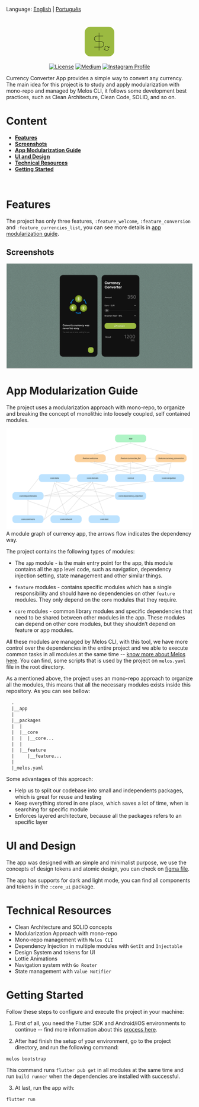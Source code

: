 Language: [English](https://github.com/WillACosta/flutter_currency_micro_app) | [Português](https://github.com/WillACosta/flutter_currency_micro_app/tree/main/docs/translations/pt-BR)

<h1 align="center">
  <img align="center" width ='80px' src="./app/assets/images/logo.png" alt="logo">
</h1>

<p align="center">
  <a href="https://opensource.org/licenses/Apache-2.0"><img alt="License" src="https://img.shields.io/badge/License-Apache%202.0-blue.svg"/></a>
  <a href="https://medium.com/@willAmaral"><img alt="Medium" src="https://skydoves.github.io/badges/Story-Medium.svg"/></a>
  <a href="https://www.instagram.com/wiidev/"><img alt="Instagram Profile" src="https://badges.aleen42.com/src/instagram.svg"/></a>
</p>

Currency Converter App provides a simple way to convert any currency. The main idea for this project is to study and apply modularization with mono-repo and managed by Melos CLI, it follows some development best practices, such as Clean Architecture, Clean Code, SOLID, and so on.

# Content

- **[Features](#features)**
- **[Screenshots](##screenshots)**
- **[App Modularization Guide](#app-modularization-guide)**
- **[UI and Design](#ui-and-design)**
- **[Technical Resources](#technical-resources)**
- **[Getting Started](#getting-started)**
<!-- - **[App Flow Sample](#app-flow-sample)** -->

<br>

# Features

The project has only three features, `:feature_welcome`, `:feature_conversion` and
`:feature_currencies_list`, you can see more details in [app modularization
guide](#app-modularization-guide).

## Screenshots

![Screenshot showing Welcome Screen and Home Screen](docs/images/screenshots.png "Screenshot showing Welcome Screen and Home Screen")

# App Modularization Guide

The project uses a modularization approach with mono-repo, to organize
and breaking the concept of monolithic into loosely coupled, self contained
modules.

![A module graph of currency app](docs/images/app_modules.png "A module graph of currency app")
A module graph of currency app, the arrows flow indicates the dependency way.

The project contains the following types of modules:

- The `app` module - is the main entry point for the app, this module contains
  all the app level code, such as navigation, dependency injection setting, state
  management and other similar things.

- `feature` modules - contains specific modules which has a single responsibility
  and should have no dependencies on other `feature` modules. They only depend on
  the `core` modules that they require.

- `core` modules - common library modules and specific dependencies that need to be
  shared between other modules in the app. These modules can depend on other core modules,
  but they shouldn’t depend on feature or app modules.

All these modules are managed by Melos CLI, with this tool, we have more control
over the dependencies in the entire project and we able to execute common tasks in all modules
at the same time -- [know more about Melos here](https://melos.invertase.dev/).
You can find, some scripts that is used by the project on `melos.yaml` file in the
root directory.

As a mentioned above, the project uses an mono-repo approach to organize all
the modules, this means that all the necessary modules exists inside this repository.
As you can see bellow:

```
  .
  |__app
  |
  |__packages
  |  |
  |  |__core
  |  |  |__core...
  |  |
  |  |__feature
  |     |__feature...
  |
  |_melos.yaml
```

Some advantages of this approach:

- Help us to split our codebase into small and independents packages,
  which is great for reuse and testing
- Keep everything stored in one place, which saves a lot of time, when is searching
  for specific module
- Enforces layered architecture, because all the packages refers to an specific layer

# UI and Design

The app was designed with an simple and minimalist purpose, we use the concepts
of design tokens and atomic design, you can check on
[figma file](https://www.figma.com/file/aBGCDeRuqnngXxhlY4p2O9/Currency-Converter-App-Case-Study?node-id=45%3A39&t=5egYOZqyjrlwngih-1).

The app has supports for dark and light mode, you can find all components and tokens
in the `:core_ui` package.

# Technical Resources

- Clean Architecture and SOLID concepts
- Modularization Approach with mono-repo
- Mono-repo management with `Melos CLI`
- Dependency Injection in multiple modules with `GetIt` and `Injectable`
- Design System and tokens for UI
- Lottie Animations
- Navigation system with `Go Router`
- State management with `Value Notifier`

# Getting Started

Follow these steps to configure and execute the project in your machine:

1. First of all, you need the Flutter SDK and Android/iOS environments to
   continue -- find more information about this [process here](https://docs.flutter.dev/get-started/install).

2. After had finish the setup of your environment, go to the project directory,
   and run the following command:

```shell
melos bootstrap
```

This command runs `flutter pub get` in all modules at the same time and run
`build runner` when the dependencies are installed with successful.

3. At last, run the app with:

```shell
flutter run
```
